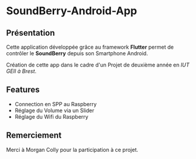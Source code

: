 # SoundBerry-Android-App

## Présentation

Cette application développée grâce au framework **Flutter** permet de contrôler le **SoundBerry** depuis son Smartphone Android.

Création de cette app dans le cadre d'un Projet de deuxième année en *IUT GEII à Brest*.

## Features

- Connection en SPP au Raspberry
- Réglage du Volume via un Slider
- Réglage du Wifi du Raspberry

## Remerciement

Merci à Morgan Colly pour la participation à ce projet.
